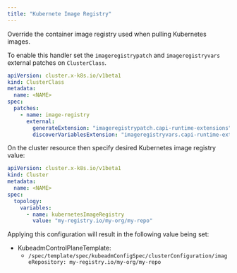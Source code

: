 ```yaml
---
title: "Kubernete Image Registry"
---
```


Override the container image registry used when pulling Kubernetes images.

To enable this handler set the `imageregistrypatch` and `imageregistryvars` external patches on `ClusterClass`.

```yaml
apiVersion: cluster.x-k8s.io/v1beta1
kind: ClusterClass
metadata:
  name: <NAME>
spec:
  patches:
    - name: image-registry
      external:
        generateExtension: "imageregistrypatch.capi-runtime-extensions"
        discoverVariablesExtension: "imageregistryvars.capi-runtime-extensions"
```

On the cluster resource then specify desired Kubernetes image registry value:

```yaml
apiVersion: cluster.x-k8s.io/v1beta1
kind: Cluster
metadata:
  name: <NAME>
spec:
  topology:
    variables:
      - name: kubernetesImageRegistry
        value: "my-registry.io/my-org/my-repo"
```

Applying this configuration will result in the following value being set:

- KubeadmControlPlaneTemplate:
  - `/spec/template/spec/kubeadmConfigSpec/clusterConfiguration/imageRepository: my-registry.io/my-org/my-repo`
